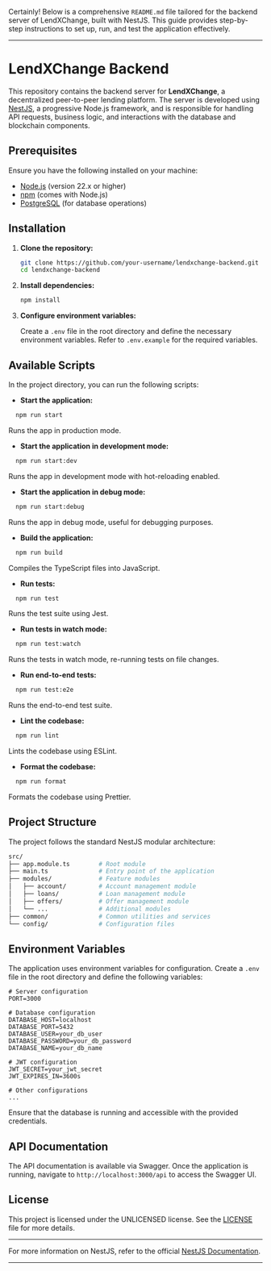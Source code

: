 Certainly! Below is a comprehensive `README.md` file tailored for the backend server of LendXChange, built with NestJS. This guide provides step-by-step instructions to set up, run, and test the application effectively.

---

# LendXChange Backend

This repository contains the backend server for **LendXChange**, a decentralized peer-to-peer lending platform. The server is developed using [NestJS](https://nestjs.com/), a progressive Node.js framework, and is responsible for handling API requests, business logic, and interactions with the database and blockchain components.

## Prerequisites

Ensure you have the following installed on your machine:

- [Node.js](https://nodejs.org/) (version 22.x or higher)
- [npm](https://www.npmjs.com/) (comes with Node.js)
- [PostgreSQL](https://www.postgresql.org/) (for database operations)

## Installation

1. **Clone the repository:**

   ```bash
   git clone https://github.com/your-username/lendxchange-backend.git
   cd lendxchange-backend
   ```


2. **Install dependencies:**

   ```bash
   npm install
   ```


3. **Configure environment variables:**

   Create a `.env` file in the root directory and define the necessary environment variables. Refer to `.env.example` for the required variables.

## Available Scripts

In the project directory, you can run the following scripts:

- **Start the application:**

  
```bash
  npm run start
  ```


  Runs the app in production mode.

- **Start the application in development mode:**

  
```bash
  npm run start:dev
  ```


  Runs the app in development mode with hot-reloading enabled.

- **Start the application in debug mode:**

  
```bash
  npm run start:debug
  ```


  Runs the app in debug mode, useful for debugging purposes.

- **Build the application:**

  
```bash
  npm run build
  ```


  Compiles the TypeScript files into JavaScript.

- **Run tests:**

  
```bash
  npm run test
  ```


  Runs the test suite using Jest.

- **Run tests in watch mode:**

  
```bash
  npm run test:watch
  ```


  Runs the tests in watch mode, re-running tests on file changes.

- **Run end-to-end tests:**

  
```bash
  npm run test:e2e
  ```


  Runs the end-to-end test suite.

- **Lint the codebase:**

  
```bash
  npm run lint
  ```


  Lints the codebase using ESLint.

- **Format the codebase:**

  
```bash
  npm run format
  ```


  Formats the codebase using Prettier.

## Project Structure

The project follows the standard NestJS modular architecture:


```bash
src/
├── app.module.ts        # Root module
├── main.ts              # Entry point of the application
├── modules/             # Feature modules
│   ├── account/         # Account management module
│   ├── loans/           # Loan management module
│   ├── offers/          # Offer management module
│   └── ...              # Additional modules
├── common/              # Common utilities and services
└── config/              # Configuration files
```


## Environment Variables

The application uses environment variables for configuration. Create a `.env` file in the root directory and define the following variables:


```env
# Server configuration
PORT=3000

# Database configuration
DATABASE_HOST=localhost
DATABASE_PORT=5432
DATABASE_USER=your_db_user
DATABASE_PASSWORD=your_db_password
DATABASE_NAME=your_db_name

# JWT configuration
JWT_SECRET=your_jwt_secret
JWT_EXPIRES_IN=3600s

# Other configurations
...
```


Ensure that the database is running and accessible with the provided credentials.

## API Documentation

The API documentation is available via Swagger. Once the application is running, navigate to `http://localhost:3000/api` to access the Swagger UI.

## License

This project is licensed under the UNLICENSED license. See the [LICENSE](LICENSE) file for more details.

---

For more information on NestJS, refer to the official [NestJS Documentation](https://docs.nestjs.com/).

--- 